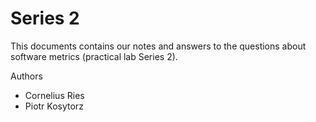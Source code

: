 # Series 2

This documents contains our notes and answers to the questions about software metrics (practical lab Series 2).

Authors

* Cornelius Ries
* Piotr Kosytorz


